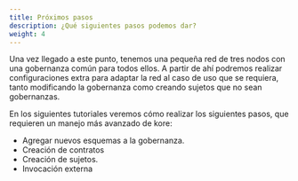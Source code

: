 ```yaml
---
title: Próximos pasos
description: ¿Qué siguientes pasos podemos dar?
weight: 4
---
```


Una vez llegado a este punto, tenemos una pequeña red de tres nodos con una gobernanza común para todos ellos. A partir de ahí podremos realizar configuraciones extra para adaptar la red al caso de uso que se requiera, tanto modificando la gobernanza como creando sujetos que no sean gobernanzas.

En los siguientes tutoriales veremos cómo realizar los siguientes pasos, que requieren un manejo más avanzado de kore:

- Agregar nuevos esquemas a la gobernanza.
- Creación de contratos
- Creación de sujetos.
- Invocación externa